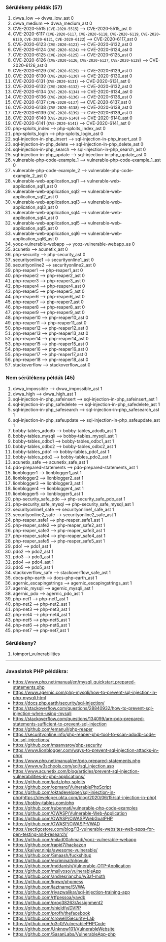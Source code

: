 ### Sérülékeny példák (57)

1. dvwa_low --> dvwa_low_ast 0
1. dvwa_medium --> dvwa_medium_ast 0
1. CVE-2020-5515 (`CVE-2020-5515`) --> CVE-2020-5515_ast 0
1. CVE-2020-6117 (`CVE-2020-6117`, `CVE-2020-6118`, `CVE-2020-6119`, `CVE-2020-6120`, `CVE-2020-6121`, `CVE-2020-6122`) -->  CVE-2020-6117_ast 0
1. CVE-2020-6123 (`CVE-2020-6123`) --> CVE-2020-6132_ast 0
1. CVE-2020-6124 (`CVE-2020-6124`) --> CVE-2020-6124_ast 0
1. CVE-2020-6125 (`CVE-2020-6125`) --> CVE-2020-6125_ast 0
1. CVE-2020-6126 (`CVE-2020-6126`, `CVE-2020-6127`, `CVE-2020-6128`) --> CVE-2020-6126_ast 0
1. CVE-2020-6129 (`CVE-2020-6129`) --> CVE-2020-6129_ast 0
1. CVE-2020-6130 (`CVE-2020-6130`) --> CVE-2020-6130_ast 0
1. CVE-2020-6131 (`CVE-2020-6131`) --> CVE-2020-6131_ast 0
1. CVE-2020-6132 (`CVE-2020-6132`) --> CVE-2020-6132_ast 0
1. CVE-2020-6134 (`CVE-2020-6134`) --> CVE-2020-6134_ast 0
1. CVE-2020-6136 (`CVE-2020-6136`) --> CVE-2020-6136_ast 0
1. CVE-2020-6137 (`CVE-2020-6137`) --> CVE-2020-6137_ast 0
1. CVE-2020-6138 (`CVE-2020-6138`) --> CVE-2020-6138_ast 0
1. CVE-2020-6139 (`CVE-2020-6139`) --> CVE-2020-6139_ast 0
1. CVE-2020-6140 (`CVE-2020-6140`) --> CVE-2020-6140_ast 0
1. CVE-2020-6141 (`CVE-2020-6141`) --> CVE-2020-6141_ast 0
1. php-sploits_index --> php-sploits_index_ast 0
1. php-sploits_login --> php-sploits_login_ast 0
1. sql-injection-in-php_insert --> sql-injection-in-php_insert_ast 0
1. sql-injection-in-php_delete --> sql-injection-in-php_delete_ast 0
1. sql-injection-in-php_search --> sql-injection-in-php_search_ast 0
1. sql-injection-in-php_update --> sql-injection-in-php_update_ast 0
1. vulnerable-php-code-example_1 --> vulnerable-php-code-example_1_ast 0
1. vulnerable-php-code-example_2 --> vulnerable-php-code-example_2_ast 0
1. vulnerable-web-application_sql1 --> vulnerable-web-application_sql1_ast 0
1. vulnerable-web-application_sql2 --> vulnerable-web-application_sql2_ast 0
1. vulnerable-web-application_sql3 --> vulnerable-web-application_sql3_ast 0
1. vulnerable-web-application_sql4 --> vulnerable-web-application_sql4_ast 0
1. vulnerable-web-application_sql5 --> vulnerable-web-application_sql5_ast 0
1. vulnerable-web-application_sql6 --> vulnerable-web-application_sql6_ast 0
1. yooz-vulnerable-webapp --> yooz-vulnerable-webapp_as 0
1. acunetix --> acunetix_ast 0
1. php-security --> php-security_ast 0
1. securityonline1 --> securityonline1_ast 0
1. securityonline2 --> securityonline2_ast 0
1. php-reaper1 --> php-reaper1_ast 0
1. php-reaper2 --> php-reaper2_ast 0
1. php-reaper3 --> php-reaper3_ast 0
1. php-reaper4 --> php-reaper4_ast 0
1. php-reaper5 --> php-reaper5_ast 0
1. php-reaper6 --> php-reaper6_ast 0
1. php-reaper7 --> php-reaper7_ast 0
1. php-reaper8 --> php-reaper8_ast 0
1. php-reaper9 --> php-reaper9_ast 0
1. php-reaper10 --> php-reaper10_ast 0
1. php-reaper11 --> php-reaper11_ast 0
1. php-reaper12 --> php-reaper12_ast 0
1. php-reaper13 --> php-reaper13_ast 0
1. php-reaper14 --> php-reaper14_ast 0
1. php-reaper15 --> php-reaper15_ast 0
1. php-reaper16 --> php-reaper16_ast 0
1. php-reaper17 --> php-reaper17_ast 0
1. php-reaper18 --> php-reaper18_ast 0
1. stackoverflow --> stackoverflow_ast 0

### Nem sérülékeny példák (45)

1. dvwa_impossible --> dvwa_impossible_ast 1
2. dvwa_high --> dvwa_high_ast 1
3. sql-injection-in-php_safeinsert --> sql-injection-in-php_safeinsert_ast 1
4. sql-injection-in-php_safedelete --> sql-injection-in-php_safedelete_ast 1
5. sql-injection-in-php_safesearch --> sql-injection-in-php_safesearch_ast 1
6. sql-injection-in-php_safeupdate --> sql-injection-in-php_safeupdate_ast 1
7. bobby-tables_adodb --> bobby-tables_adodb_ast 1
8. bobby-tables_mysqli --> bobby-tables_mysqli_ast 1
9. bobby-tables_odbc1 --> bobby-tables_odbc1_ast 1
10. bobby-tables_odbc2 --> bobby-tables_odbc2_ast 1
11. bobby-tables_pdo1 --> bobby-tables_pdo1_ast 1
12. bobby-tables_pdo2 --> bobby-tables_pdo2_ast 1
13. acunetix_safe --> acunetix_safe_ast 1
14. pdo-prepared-statements --> pdo-prepared-statements_ast 1
15. lionblogger1 --> lionblogger1_ast 1
16. lionblogger2 --> lionblogger2_ast 1
17. lionblogger3 --> lionblogger3_ast 1
18. lionblogger4 --> lionblogger4_ast 1
19. lionblogger5 --> lionblogger5_ast 1
20. php-security_safe_pdo -->  php-security_safe_pdo_ast 1
21. php-security_safe_mysql --> php-security_safe_mysql_ast 1
22. securityonline1_safe --> securityonline1_safe_ast 1
23. securityonline2_safe --> securityonline2_safe_ast 1
24. php-reaper_safe1 --> php-reaper_safe1_ast 1
25. php-reaper_safe2 --> php-reaper_safe2_ast 1
26. php-reaper_safe3 --> php-reaper_safe3_ast 1
27. php-reaper_safe4 --> php-reaper_safe4_ast 1
28. php-reaper_safe5 --> php-reaper_safe5_ast 1
29. pdo1 --> pdo1_ast 1
30. pdo2 --> pdo2_ast 1
31. pdo3 --> pdo3_ast 1
32. pdo4 --> pdo4_ast 1
33. pdo5 --> pdo5_ast 1
34. stackoverflow_safe --> stackoverflow_safe_ast 1
35. docs-php-earth --> docs-php-earth_ast 1
36. agernic_escapingstrings --> agernic_escapingstrings_ast 1
37. agernic_mysqli --> agernic_mysqli_ast 1
38. agernic_pdo --> agernic_pdo_ast 1
39. php-net1 --> php-net1_ast 1
40. php-net2 --> php-net2_ast 1
41. php-net3 --> php-net3_ast 1
42. php-net4 --> php-net4_ast 1
43. php-net5 --> php-net5_ast 1
44. php-net6 --> php-net6_ast 1
45. php-net7 --> php-net7_ast 1

### Sérülékeny?

1. toimport_vulnerabilities

-----------------------

### Javaslatok PHP példákra:

* https://www.php.net/manual/en/mysqli.quickstart.prepared-statements.php
* https://www.agernic.com/php-mysqli/how-to-prevent-sql-injection-in-php-mysqli.html
* https://docs.php.earth/security/sql-injection/
* https://stackoverflow.com/questions/28840932/how-to-prevent-sql-injection-when-using-mysqli
* https://stackoverflow.com/questions/134099/are-pdo-prepared-statements-sufficient-to-prevent-sql-injection
* https://github.com/emanuil/php-reaper
* https://securityonline.info/php-reaper-php-tool-to-scan-adodb-code-for-sql-injections/
* https://github.com/msanvarov/php-security
* https://www.lionblogger.com/ways-to-prevent-sql-injection-attacks-in-php/
* https://www.php.net/manual/en/pdo.prepared-statements.php
* https://www.w3schools.com/sql/sql_injection.asp
* https://www.acunetix.com/blog/articles/prevent-sql-injection-vulnerabilities-in-php-applications/
* https://github.com/jadz/php-sploits
* https://github.com/opmarq/VulnerablePhpScript
* https://github.com/oktadeveloper/sql-injection-in-php(https://developer.okta.com/blog/2020/06/15/sql-injection-in-php)
* https://bobby-tables.com/php
* https://github.com/rubennati/vulnerable-php-code-examples
* https://github.com/OWASP/Vulnerable-Web-Application
* https://github.com/OWASP/OWASPWebGoatPHP
* https://github.com/OWASP/OWASP-VWAD
* https://sectigostore.com/blog/13-vulnerable-websites-web-apps-for-pen-testing-and-research/
* https://github.com/milad00ahmadi/yooz-vulnerable-webapp
* https://github.com/rapid7/hackazon
* https://kaiiyer.ninja/awesome-vulnerable/
* https://github.com/Smaash/fuckshitup
* https://github.com/ecriminal/phpvuln
* https://github.com/mddanish/Vulnerable-OTP-Application
* https://github.com/msilvoso/vulnerableApp
* https://github.com/andresriancho/w3af-moth
* https://github.com/kpwn/phpmess
* https://github.com/laztname/SVWA
* https://github.com/riyazwalikar/sql-injection-training-app
* https://github.com/rtfpessoa/yavdb
* https://github.com/prog38263/Assignment2
* https://github.com/shieldfy/DVPP
* https://github.com/profh/thefacebook
* https://github.com/crowell/Security-Lab
* https://github.com/q3c0/VulnerablePHPCode
* https://github.com/Unknow101/VulnerableWebsite
* https://github.com/SasanLabs/VulnerableApp-php
